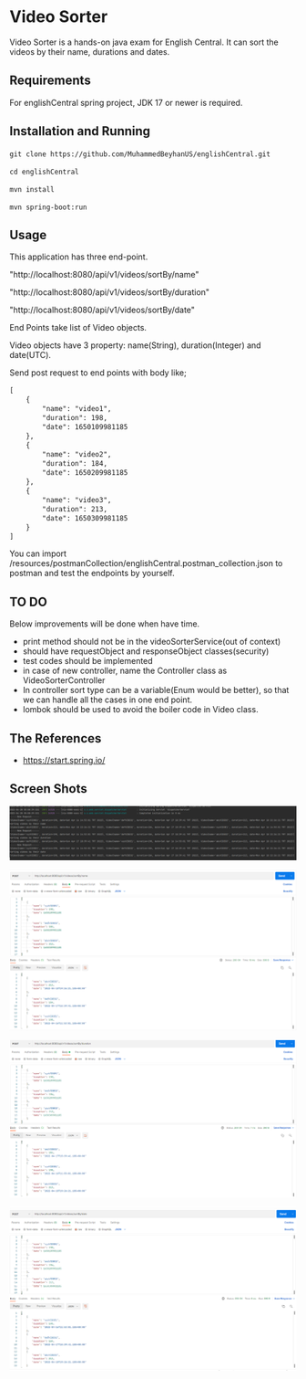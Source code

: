 # Video Sorter
Video Sorter is a hands-on java exam for English Central.
It can sort the videos by their name, durations and dates.
## Requirements
For englishCentral spring project, JDK 17 or newer is required.
## Installation and Running
`git clone https://github.com/MuhammedBeyhanUS/englishCentral.git`

`cd englishCentral`

`mvn install`

`mvn spring-boot:run`
## Usage
This application has three end-point.

"http://localhost:8080/api/v1/videos/sortBy/name" 

"http://localhost:8080/api/v1/videos/sortBy/duration" 

"http://localhost:8080/api/v1/videos/sortBy/date"

End Points take list of Video objects.

Video objects have 3 property: name(String), duration(Integer) and date(UTC).

Send post request to end points with body like;

````
[
    {
        "name": "video1",
        "duration": 198,
        "date": 1650109981185
    },
    {
        "name": "video2",
        "duration": 184,
        "date": 1650209981185
    },
    {
        "name": "video3",
        "duration": 213,
        "date": 1650309981185
    }
]
````

You can import /resources/postmanCollection/englishCentral.postman_collection.json to postman and test the endpoints by yourself.

## TO DO
Below improvements will be done when have time.
- print method should not be in the videoSorterService(out of context)
- should have requestObject and responseObject classes(security)
- test codes should be implemented
- in case of new controller, name the Controller class as VideoSorterController
- In controller sort type can be a variable(Enum would be better), so that we can handle all the cases in one end point.
- lombok should be used to avoid the boiler code in Video class.
## The References
 - https://start.spring.io/

## Screen Shots
![img.png](img.png)

![img_1.png](img_1.png)

![img_2.png](img_2.png)

![img_3.png](img_3.png)
